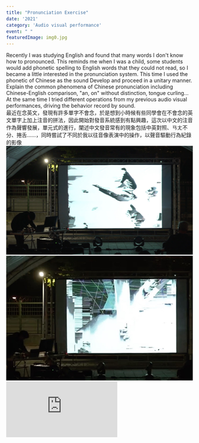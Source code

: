 ```yaml
---
title: "Pronunciation Exercise"
date: '2021'
category: 'Audio visual performance'
event: " "
featuredImage: img0.jpg
---
```

  <div class="box">
      <div class="dscrptn">
        Recently I was studying English and found that many words I don't know how to pronounced. This reminds me when I was a child, some students would add phonetic spelling to English words that they could not read, so I became a little interested in the pronunciation system. This time I used the phonetic of Chinese as the sound Develop and proceed in a unitary manner. Explain the common phenomena of Chinese pronunciation including Chinese-English comparison, "an, on" without distinction, tongue curling... At the same time I tried different operations from my previous audio visual performances, driving the behavior record by sound.<br>
      </div>
  </div>

  <div class="box">
      <div class="dscrptn">
        最近在念英文，發現有許多單字不會念，於是想到小時候有些同學會在不會念的英文單字上加上注音的拼法，因此開始對發音系統感到有點興趣，這次以中文的注音作為聲響發展，單元式的進行，闡述中文發音常有的現象包括中英對照、ㄢㄤ不分、捲舌......，同時嘗試了不同於我以往音像表演中的操作，以聲音驅動行為紀錄的影像<br>
      </div>
  </div>

  <div class="box">
      <img class="subimg" src="./img1.jpg">
  </div>
  <div class="box">
      <img class="subimg" src="./img2.jpg">
  </div>

  <div class="box"></div>

  <iframe title="vimeo-player" src="https://player.vimeo.com/video/548516085" frameborder="0" allowfullscreen></iframe>
